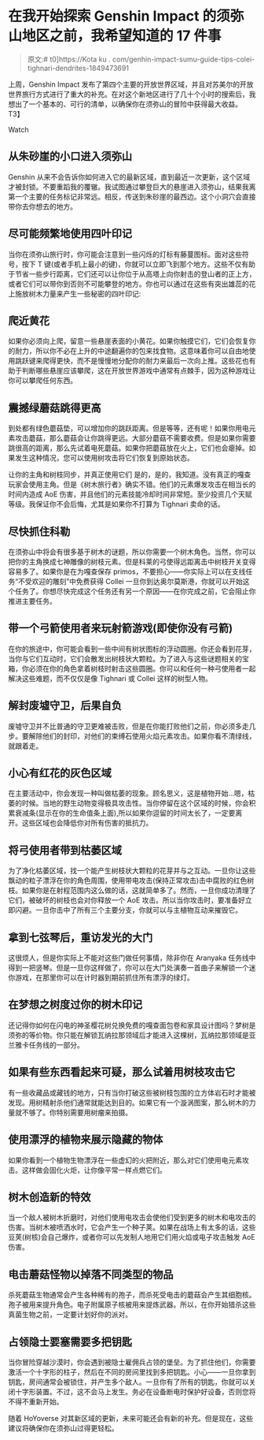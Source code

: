 # 在我开始探索 Genshin Impact 的须弥山地区之前，我希望知道的 17 件事

> 原文:# t0]https://Kota ku . com/genhin-impact-sumu-guide-tips-colei-tighnari-dendrites-1849473691

上周，Genshin Impact 发布了第四个主要的开放世界区域，并且对苏美尔的开放世界旅行方式进行了重大的补充。在对这个新地区进行了几十个小时的搜索后，我想出了一个基本的、可行的清单，以确保你在须弥山的冒险中获得最大收益。
T3】

Watch

## 从朱砂崖的小口进入须弥山

Genshin 从来不会告诉你如何进入它的最新区域，直到最近一次更新，这个区域才被封锁。不要重蹈我的覆辙。我试图通过攀登巨大的悬崖进入须弥山，结果我离第一个主要的任务标记非常远。相反，传送到朱砂崖的最西边。这个小洞穴会直接带你去你想去的地方。

## 尽可能频繁地使用四叶印记

当你在须弥山旅行时，你可能会注意到一些闪烁的灯标有藤蔓图标。面对这些符号，按下 T 键(或者手机上最小的键)，你就可以立即飞到那个地方。这些不仅有助于节省一些步行距离，它们还可以让你位于从高塔上向你射击的登山者的正上方，或者它们可以带你到否则不可能攀登的地方。你也可以通过在这些有突出雄蕊的花上施放树木力量来产生一些秘密的四叶印记:

## 爬近黄花

如果你必须向上爬，留意一些悬崖表面的小黄花。如果你触摸它们，它们会恢复你的耐力，所以你不必在上升的中途翻遍你的包来找食物。这意味着你可以自由地使用跳跃键来爬得更快，而不是慢慢地分配你的耐力来最后一次向上推。这些花也有助于判断哪些悬崖应该攀爬，这在开放世界游戏中通常有点棘手，因为这种游戏让你可以攀爬任何东西。

## 震撼绿蘑菇跳得更高

到处都有绿色蘑菇垫，可以增加你的跳跃距离。但是等等，还有呢！如果你用电元素攻击蘑菇，那么蘑菇会让你跳得更远。大部分蘑菇不需要收费。但是如果你需要跳很高的距离，那么先试着电死蘑菇。如果你把蘑菇放在火上，它们也会瘪掉。如果发生这种情况，您可以使用树攻击将它们恢复到原始状态。

让你的主角和树枝同步，并真正使用它们
是的，是的，我知道。没有真正的嘎查玩家会使用主角。但是《树木旅行者》确实不错。他们的元素爆发攻击在相当长的时间内造成 AoE 伤害，并且他们的元素技能冷却时间非常短。至少投资几个天赋等级。我保证你不会后悔，尤其是如果你不打算为 Tighnari 卖命的话。

## 尽快抓住科勒

在须弥山中将会有很多基于树木的谜题，所以你需要一个树木角色。当然，你可以把你的主角换成七神雕像的树枝元素。但是科莱的弓使得远距离击中树枝开关变得容易多了。如果你是在为嘎查保存 primos，不要担心——你实际上可以在支线任务“不受欢迎的雕刻”中免费获得 Collei 一旦你到达奥尔莫斯港，你就可以开始这个任务了。你想尽快完成这个任务还有另一个原因——在你完成之前，它会阻止你推进主要任务。

## 带一个弓箭使用者来玩射箭游戏(即使你没有弓箭)

在你的旅途中，你可能会看到一些中间有树状图标的浮动圆圈。你还会看到花芽，当你与它们互动时，它们会散发出树枝状大颗粒。为了进入与这些谜题相关的宝箱，你必须在你的角色拿着树枝时射击这些圆圈。你可以和任何一种弓使用者一起解决这些难题，而不仅仅是像 Tighnari 或 Collei 这样的树型人物。

## 解封废墟守卫，后果自负

废墟守卫并不比普通的守卫更难被击败，但是在你能打败他们之前，你必须多走几步。要解除他们的封印，对他们的束缚石使用火焰元素攻击。如果你看不清绿线，就跟着走。

## 小心有红花的灰色区域

在主要活动中，你会发现一种叫做枯萎的现象。顾名思义，这是植物开始…嗯，枯萎的时候。当地的野生动物变得极具攻击性。当你停留在这个区域的时候，你会积累衰减条(显示在你的生命值条上面),所以如果你逗留的时间太长了，一定要离开。这些区域也会降低你对所有伤害的抵抗力。

## 将弓使用者带到枯萎区域

为了净化枯萎区域，找一个能产生树枝状大颗粒的花芽并与之互动。一旦你让这些飘动的粒子漂浮在你的角色周围，使用带电攻击(保持正常攻击)击中腐败的红色树枝。如果你是在射程范围内这么做的话，这就简单多了。然而，一旦你成功清理了它们，被破坏的树枝也会对你释放一个 AoE 攻击。所以当你攻击时，要准备好立即闪避。一旦你击中了所有三个主要分支，你就可以与主植物互动来摧毁它。

## 拿到七弦琴后，重访发光的大门

这很烦人，但是你实际上不能对这些门做任何事情，除非你在 Aranyaka 任务线中得到一把竖琴。但是一旦你这样做了，你可以在大门处演奏一首曲子来解锁一个迷你游戏，在那里你可以在计时器到期前抓住所有漂浮的绿灯。

## 在梦想之树度过你的树木印记

还记得你如何在闪电的神圣樱花树兑换免费的嘎查面包卷和家具设计图吗？梦树是须弥的等价物。你只能在解锁瓦纳拉那领域后才能进入这棵树，瓦纳拉那领域是亚兰雅卡任务线的一部分。

## 如果有些东西看起来可疑，那么试着用树枝攻击它

有一些收藏品或藏钱的地方，只有当你打破这些被树枝包围的立方体岩石时才能被发现。用树精射杀他们通常就能达到目的。如果它有一个漩涡图案，那么树木的力量就不够了。你特别需要用树瘤来拍摄。

## 使用漂浮的植物来展示隐藏的物体

如果你看到一个植物生物漂浮在一些虚幻的火把附近，那么对它们使用电元素攻击。这样做会固化火炬，让你像平常一样点燃它们。

## 树木创造新的特效

当一个敌人被树木折磨时，对他们使用电攻击会使他们受到更多的树木和电攻击的伤害。当树木被喷洒水时，它会产生一个种子荚。如果在战场上有太多的话，这些豆荚(树核)会自己爆炸，或者你可以先发制人地用它们用火焰或电子攻击触发 AoE 伤害。

## 电击蘑菇怪物以掉落不同类型的物品

杀死蘑菇生物通常会产生各种稀有的孢子，而杀死受电击的蘑菇会产生其细胞核。孢子被用来提升角色。电子附属原子核被用来提炼武器。所以，在你开始猎杀这些真菌生物之前，一定要计划好你的派对。

## 占领隐士要塞需要多把钥匙

当你冒险穿越沙漠时，你会遇到被隐士雇佣兵占领的堡垒。为了抓住他们，你需要激活一个十字形的柱子，然后在不同的房间里找到多把钥匙。小心——一旦你拿到钥匙，房间通常会被锁住，并产生多个敌人。一旦你有了所有的钥匙，你就可以关闭十字形装置。不过，这不会马上发生。务必在设备断电时保护好设备，否则您将不得不重新开始。

随着 HoYoverse 对其新区域的更新，未来可能还会有新的补充。但是现在，这些建议将确保你在须弥山过得更轻松。